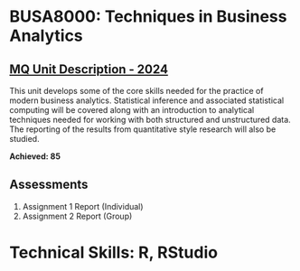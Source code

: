 # BUSA8000: Techniques in Business Analytics
## [MQ Unit Description - 2024](https://coursehandbook.mq.edu.au/2024/units/busa8000?year=2024)
This unit develops some of the core skills needed for the practice of modern business analytics. Statistical inference and associated statistical computing will be covered along with an introduction to analytical techniques needed for working with both structured and unstructured data. The reporting of the results from quantitative style research will also be studied.

**Achieved: 85**

## Assessments
1. Assignment 1 Report (Individual) 
2. Assignment 2 Report (Group)

# Technical Skills: R, RStudio